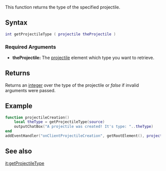 This function returns the type of the specified projectile.

Syntax
------

``` lua
int getProjectileType ( projectile theProjectile )
```

### Required Arguments

-   **theProjectile:** The [projectile](/docs/Element/Projectile.md "wikilink") element which type you want to retrieve.

Returns
-------

Returns an [integer](/docs/int.md "wikilink") over the type of the projectile or *false* if invalid arguments were passed.

Example
-------

``` lua
function projectileCreation()
    local theType = getProjectileType(source)
    outputChatBox("A projectile was created! It's type: "..theType)
end
addEventHandler("onClientProjectileCreation", getRootElement(), projectileCreation)
```

See also
--------

[it:getProjectileType](/docs/it:getProjectileType.md "wikilink")
